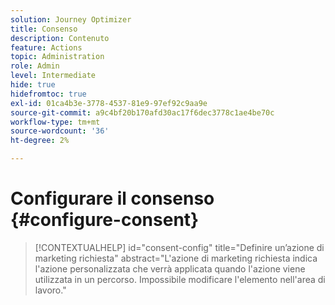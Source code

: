 ```yaml
---
solution: Journey Optimizer
title: Consenso
description: Contenuto
feature: Actions
topic: Administration
role: Admin
level: Intermediate
hide: true
hidefromtoc: true
exl-id: 01ca4b3e-3778-4537-81e9-97ef92c9aa9e
source-git-commit: a9c4bf20b170afd30ac17f6dec3778c1ae4be70c
workflow-type: tm+mt
source-wordcount: '36'
ht-degree: 2%

---
```


# Configurare il consenso {#configure-consent}

>[!CONTEXTUALHELP]
>id="consent-config"
>title="Definire un’azione di marketing richiesta"
>abstract="L&#39;azione di marketing richiesta indica l&#39;azione personalizzata che verrà applicata quando l&#39;azione viene utilizzata in un percorso. Impossibile modificare l&#39;elemento nell&#39;area di lavoro."
